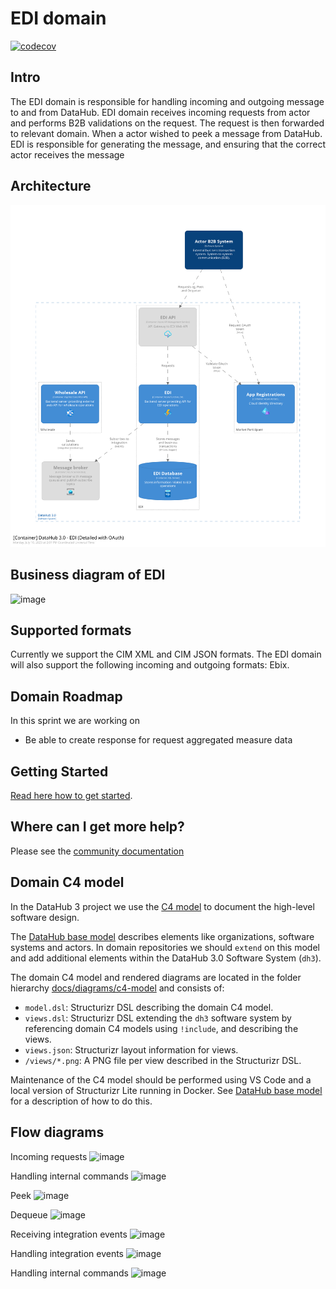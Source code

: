 # EDI domain

[![codecov](https://codecov.io/gh/Energinet-DataHub/geh-market-roles/branch/main/graph/badge.svg?token=R80X7DC6C0)](https://codecov.io/gh/Energinet-DataHub/geh-market-roles)

## Intro

The EDI domain is responsible for handling incoming and outgoing message to and from DataHub.
EDI domain receives incoming requests from actor and performs B2B validations on the request.
The request is then forwarded to relevant domain.
When a actor wished to peek a message from DataHub. EDI is responsible for generating the message, and ensuring that the correct actor receives the message

## Architecture

![image](./docs/diagrams/c4-model/views/EDIDetailed.png)

## Business diagram of EDI

![image](https://user-images.githubusercontent.com/72008816/215047284-652c90d7-7e50-408f-b3ce-93f58ea62929.png)

## Supported formats

Currently we support the CIM XML and CIM JSON formats. The EDI domain will also support the following incoming and outgoing formats: Ebix.

## Domain Roadmap

In this sprint we are working on

- Be able to create response for request aggregated measure data

## Getting Started

[Read here how to get started](https://github.com/Energinet-DataHub/green-energy-hub/blob/main/docs/getting-started.md).

## Where can I get more help?

Please see the [community documentation](https://github.com/Energinet-DataHub/green-energy-hub/blob/main/COMMUNITY.md)

## Domain C4 model

In the DataHub 3 project we use the [C4 model](https://c4model.com/) to document the high-level software design.

The [DataHub base model](https://github.com/Energinet-DataHub/opengeh-arch-diagrams#datahub-base-model) describes elements like organizations, software systems and actors. In domain repositories we should `extend` on this model and add additional elements within the DataHub 3.0 Software System (`dh3`).

The domain C4 model and rendered diagrams are located in the folder hierarchy [docs/diagrams/c4-model](./docs/diagrams/c4-model/) and consists of:

- `model.dsl`: Structurizr DSL describing the domain C4 model.
- `views.dsl`: Structurizr DSL extending the `dh3` software system by referencing domain C4 models using `!include`, and describing the views.
- `views.json`: Structurizr layout information for views.
- `/views/*.png`: A PNG file per view described in the Structurizr DSL.

Maintenance of the C4 model should be performed using VS Code and a local version of Structurizr Lite running in Docker. See [DataHub base model](https://github.com/Energinet-DataHub/opengeh-arch-diagrams#datahub-base-model) for a description of how to do this.

## Flow diagrams

Incoming requests
![image](https://github.com/Energinet-DataHub/opengeh-edi/assets/122119488/7f163627-763c-4d16-8b9c-34027d5c0815)

Handling internal commands
![image](https://github.com/Energinet-DataHub/opengeh-edi/assets/122119488/ae7d233a-60be-409e-9ff1-753863b01e8d)

Peek
![image](https://github.com/Energinet-DataHub/opengeh-edi/assets/122119488/96035920-925d-4537-bcc3-a202d11f6276)

Dequeue
![image](https://github.com/Energinet-DataHub/opengeh-edi/assets/122119488/b8b8daa7-47a2-4ee0-9d63-0675eb427bc2)

Receiving integration events
![image](https://github.com/Energinet-DataHub/opengeh-edi/assets/122119488/9ec732b1-8052-4eec-9644-bb6d21b2a603)

Handling integration events
![image](https://github.com/Energinet-DataHub/opengeh-edi/assets/122119488/d229bb80-e8eb-4c46-9f95-3c723a91bd9a)

Handling internal commands
![image](https://github.com/Energinet-DataHub/opengeh-edi/assets/122119488/d552c1fc-05e8-4fca-9876-ed2de62414d1)
